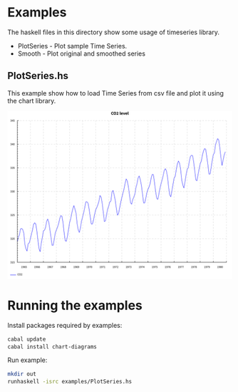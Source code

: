# Examples

The haskell files in this directory show some usage of timeseries library.
  * PlotSeries - Plot sample Time Series.
  * Smooth - Plot original and smoothed series


## PlotSeries.hs

This example show how to load Time Series from csv file and plot it using
the chart library.

![Series plot](images/co2.svg)


# Running the examples

Install packages required by examples:

```sh
cabal update
cabal install chart-diagrams
```

Run example:
```bash
mkdir out
runhaskell -isrc examples/PlotSeries.hs
```
